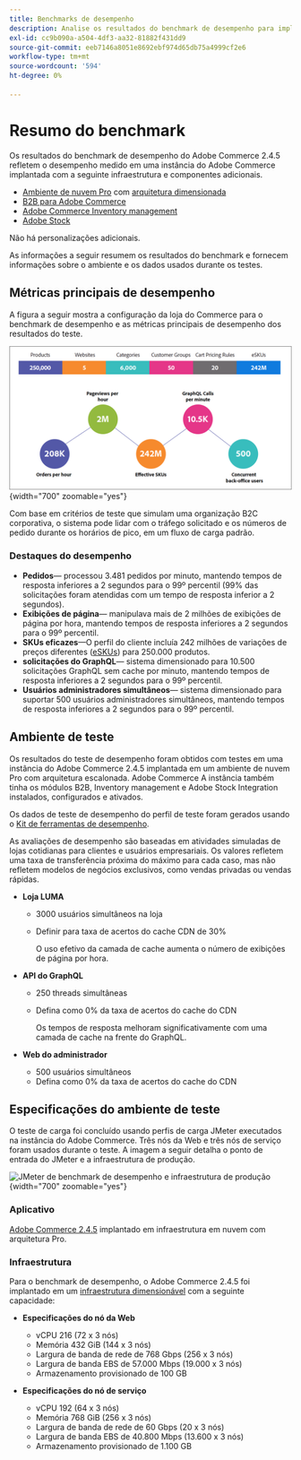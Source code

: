 ```yaml
---
title: Benchmarks de desempenho
description: Analise os resultados do benchmark de desempenho para implementações do Adobe Commerce hospedadas na infraestrutura de nuvem do Adobe.
exl-id: cc9b090a-a504-4df3-aa32-81882f431dd9
source-git-commit: eeb7146a8051e8692ebf974d65db75a4999cf2e6
workflow-type: tm+mt
source-wordcount: '594'
ht-degree: 0%

---
```


# Resumo do benchmark

Os resultados do benchmark de desempenho do Adobe Commerce 2.4.5 refletem o desempenho medido em uma instância do Adobe Commerce implantada com a seguinte infraestrutura e componentes adicionais.
- [Ambiente de nuvem Pro](https://experienceleague.adobe.com/docs/commerce-cloud-service/user-guide/architecture/pro-architecture.html) com [arquitetura dimensionada](https://experienceleague.adobe.com/docs/commerce-cloud-service/user-guide/architecture/scaled-architecture.html)
- [B2B para Adobe Commerce](https://experienceleague.adobe.com/docs/commerce-admin/b2b/introduction.html)
- [Adobe Commerce Inventory management](https://experienceleague.adobe.com/docs/commerce-admin/inventory/introduction.html)
- [Adobe Stock](https://experienceleague.adobe.com/docs/commerce-admin/content-design/media/adobe-stock/adobe-stock.html)

Não há personalizações adicionais.

As informações a seguir resumem os resultados do benchmark e fornecem informações sobre o ambiente e os dados usados durante os testes.

## Métricas principais de desempenho

A figura a seguir mostra a configuração da loja do Commerce para o benchmark de desempenho e as métricas principais de desempenho dos resultados do teste.

![JMeter de benchmark de desempenho e infraestrutura de produção](../../../assets/performance/images/performance-benchmark-kpis-245-cloud.png){width="700" zoomable="yes"}

Com base em critérios de teste que simulam uma organização B2C corporativa, o sistema pode lidar com o tráfego solicitado e os números de pedido durante os horários de pico, em um fluxo de carga padrão.

### Destaques do desempenho

- **Pedidos**— processou 3.481 pedidos por minuto, mantendo tempos de resposta inferiores a 2 segundos para o 99º percentil (99% das solicitações foram atendidas com um tempo de resposta inferior a 2 segundos).
- **Exibições de página**— manipulava mais de 2 milhões de exibições de página por hora, mantendo tempos de resposta inferiores a 2 segundos para o 99º percentil.
- **SKUs eficazes**—O perfil do cliente incluía 242 milhões de variações de preços diferentes (<a href="https://experienceleague.adobe.com/docs/commerce-operations/implementation-playbook/best-practices/planning/product-sku-limits.html">eSKUs</a>) para 250.000 produtos.
- **solicitações do GraphQL**— sistema dimensionado para 10.500 solicitações GraphQL sem cache por minuto, mantendo tempos de resposta inferiores a 2 segundos para o 99º percentil.
- **Usuários administradores simultâneos**— sistema dimensionado para suportar 500 usuários administradores simultâneos, mantendo tempos de resposta inferiores a 2 segundos para o 99º percentil.

## Ambiente de teste

Os resultados do teste de desempenho foram obtidos com testes em uma instância do Adobe Commerce 2.4.5 implantada em um ambiente de nuvem Pro com arquitetura escalonada. Adobe Commerce A instância também tinha os módulos B2B, Inventory management e Adobe Stock Integration instalados, configurados e ativados.

Os dados de teste de desempenho do perfil de teste foram gerados usando o <a href="https://experienceleague.adobe.com/docs/commerce-operations/configuration-guide/cli/generate-data.html">Kit de ferramentas de desempenho</a>.

As avaliações de desempenho são baseadas em atividades simuladas de lojas cotidianas para clientes e usuários empresariais. Os valores refletem uma taxa de transferência próxima do máximo para cada caso, mas não refletem modelos de negócios exclusivos, como vendas privadas ou vendas rápidas.

- **Loja LUMA**
   - 3000 usuários simultâneos na loja
   - Definir para taxa de acertos do cache CDN de 30%

      O uso efetivo da camada de cache aumenta o número de exibições de página por hora.

- **API do GraphQL**
   - 250 threads simultâneas
   - Defina como 0% da taxa de acertos do cache do CDN

      Os tempos de resposta melhoram significativamente com uma camada de cache na frente do GraphQL.

- **Web do administrador**
   - 500 usuários simultâneos
   - Defina como 0% da taxa de acertos do cache do CDN

## Especificações do ambiente de teste

O teste de carga foi concluído usando perfis de carga JMeter executados na instância do Adobe Commerce. Três nós da Web e três nós de serviço foram usados durante o teste. A imagem a seguir detalha o ponto de entrada do JMeter e a infraestrutura de produção.

![JMeter de benchmark de desempenho e infraestrutura de produção](https://git.corp.adobe.com/storage/user/43354/files/4d801e3e-96b7-4193-b94f-12571263b495){width="700" zoomable="yes"}

### Aplicativo

<a href="https://experienceleague.adobe.com/docs/commerce-operations/release/notes/adobe-commerce/2-4-5.html">Adobe Commerce 2.4.5</a> implantado em infraestrutura em nuvem com arquitetura Pro.

### Infraestrutura

Para o benchmark de desempenho, o Adobe Commerce 2.4.5 foi implantado em um [infraestrutura dimensionável](https://experienceleague.adobe.com/docs/commerce-cloud-service/user-guide/architecture/scaled-architecture.html) com a seguinte capacidade:

- **Especificações do nó da Web**
   - vCPU 216 (72 x 3 nós)
   - Memória 432 GiB (144 x 3 nós)
   - Largura de banda de rede de 768 Gbps (256 x 3 nós)
   - Largura de banda EBS de 57.000 Mbps (19.000 x 3 nós)
   - Armazenamento provisionado de 100 GB

- **Especificações do nó de serviço**
   - vCPU 192 (64 x 3 nós)
   - Memória 768 GiB (256 x 3 nós)
   - Largura de banda de rede de 60 Gbps (20 x 3 nós)
   - Largura de banda EBS de 40.800 Mbps (13.600 x 3 nós)
   - Armazenamento provisionado de 1.100 GB
